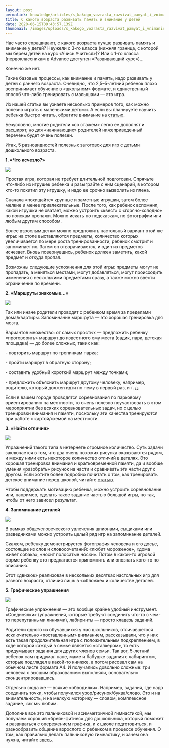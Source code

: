 ```yaml
---
layout: post
permalink: knowledge/articles/s_kakogo_vozrasta_razvivat_pamyat_i_vnimanie_u_detey/index.html
title: С какого возраста развивать память и внимание у детей
date: 2020-06-15T09:43:57.139Z
thumbnail: /images/uploads/s_kakogo_vozrasta_razvivat_pamyat_i_vnimanie_u_detey-01.jpg
---
```

Нас часто спрашивают, с какого возраста лучше развивать память и внимание у детей? Неужели с 3-го класса (нижняя граница, с которой мы берем детей на курс «Учись Учиться»)? Или с 1-го класса (первоклассникам в Advance доступен «Развивающий курс»)...

Конечно же нет.

Такие базовые процессы, как внимание и память, надо развивать у детей с раннего возраста. Очевидно, что 2,5–5-летний ребенок плохо воспринимает обучение в «школьном» формате, и единственный способ что-либо тренировать с малышами — это игра.

Из нашей статьи вы узнаете несколько примеров того, как можно полезно играть с маленькими детьми. А если вы планируете научить ребенка быстро читать, обратите внимание на [статью](../naskolko_effektivny_kursy_skorochteniya_dlya_detey/index.html).

Безусловно, многие родители «со стажем» легко ее дополнят и расширят, но для «начинающих» родителей нижеприведенный перечень будет очень полезен.

Итак, 5 разновидностей полезных заготовок для игр с детьми дошкольного возраста.

**1. «Что исчезло?»**

![](/images/uploads/s_kakogo_vozrasta_razvivat_pamyat_i_vnimanie_u_detey-02.jpg)

Простая игра, которая не требует длительной подготовки. Спрячьте что-либо из игрушек ребенка и разыграйте с ним сценарий, в котором кто-то похитил эту игрушку, и надо ее срочно вызволить из плена.

Сначала «похищайте» крупные и заметные игрушки, затем более мелкие и менее привлекательные. После того, как ребенок вспомнил, какой игрушки не хватает, можно устроить «квест» с «горячо-холодно» по поискам пропажи. Можно искать по подсказкам, по фотографии или любым другим способом.

Более взрослым детям можно предложить настольный вариант этой же игры: на столе выставляются предметы, количество которых увеличивается по мере роста тренированности, ребенок смотрит и запоминает их. Затем он отворачивается, и один из предметов исчезает. Вновь повернувшись, ребенок должен заметить, какой предмет и откуда пропал.

Возможны следующие усложнения для этой игры: предметы могут не пропадать, а меняться местами, могут добавляться, могут происходить изменения с несколькими предметами сразу, а также можно ввести ограничение по времени.

**2. «Маршруты знакомые…»**

![](/images/uploads/s_kakogo_vozrasta_razvivat_pamyat_i_vnimanie_u_detey-03.jpg)

Так или иначе родители проводят с ребенком время за пределами дома/квартиры. Запоминание маршрута — это хорошая тренировка для мозга.

Вариантов множество: от самых простых — предложить ребенку «проговорить» маршрут до известного ему места (садик, парк, детская площадка) — до более сложных, таких как:

\- повторить маршрут по тропинкам парка;

\- пройти маршрут в обратную сторону;

\- составить удобный короткий маршрут между точками;

\- предложить объяснить маршрут другому человеку, например, родителю, который должен идти по нему в первый раз, и т. д.

Если в вашем городе проводятся соревнования по парковому ориентированию на местности, то очень полезно поучаствовать в этом мероприятии без всяких соревновательных задач, но с целью тренировки внимания и памяти, поскольку эти качества тренируются при работе с картой/схемой на местности.

**3. «Найти отличия»**

![](/images/uploads/s_kakogo_vozrasta_razvivat_pamyat_i_vnimanie_u_detey-04.jpg)

Упражнений такого типа в интернете огромное количество. Суть задачи заключается в том, что два очень похожих рисунка оказываются рядом, и между ними есть некоторое количество отличий в деталях. Это хорошая тренировка внимания и кратковременной памяти, да и вообще умения «разобрать» рисунок на части и сравнивать эти части друг с другом. Если хотите более подробно почитать о том, как тренировать детское внимание перед школой, читайте [статью](../razvitie_vnimaniya_u_detey_kak_podgotovka_k_shkole/index.html).

Чтобы поддержать мотивацию ребенка, можно устроить соревнование или, например, сделать такое задание частью большой игры, но так, чтобы от него зависел результат.

**4. Запоминание деталей**

![](/images/uploads/s_kakogo_vozrasta_razvivat_pamyat_i_vnimanie_u_detey-05.jpg)

В рамках общечеловеческого увлечения шпионами, сыщиками или разведчиками можно устроить целый ряд игр на запоминание деталей.

Скажем, ребенку демонстрируется фотография человека и его досье, состоящее из слов и словосочетаний: «любит мороженое», «дома живет собака», «носит полосатые носки». Потом в какой-то игровой форме ребенку это предлагается припомнить или опознать кого-то по описанию.

Этот «движок» реализован в нескольких десятках настольных игр для разного возраста, отличия лишь в «обложке» и количестве деталей.

**5. Графические упражнения**

![](/images/uploads/s_kakogo_vozrasta_razvivat_pamyat_i_vnimanie_u_detey-06.jpg)

Графические упражнения — это вообще крайне удобный инструмент. «Соединялки» (упражнения, которые требуют соединить что-то с чем-то перепутанными линиями), лабиринты — просто кладезь заданий.

Родители одного из обучавшихся у нас школьников, отличавшегося исключительно «поставленным» вниманием, рассказывали, что у них есть такая продолжительная игра с положительным подкреплением, в ходе которой каждый в семье является «сталкером», то есть придумывает задания для других членов семьи. Так вот, 5-летний ребенок сам придумал папе, маме и бабушке задания с лабиринтом, которые подглядел в какой-то книжке, а потом рисовал сам на обычном листе формата А4. И получались довольно сложные: три человека с высшим образованием выполняли, основательно сконцентрировавшись.

Отдельно сюда же — всякие «обводилки». Например, задания, где надо соединить точки, чтобы получился узор/рисунок/буква/слово. Это и на внимательность, и на мелкую моторику — словом, комплексное задание, как мы любим.

Дополнив все это пальчиковой и асимметричной гимнастикой, мы получаем хороший «брейн-фитнес» для дошкольника, который поможет и развиваться с опережением графика, и к школе подготовиться, и разнообразить общение взрослого с ребенком в процессе обучения. О том, как правильно делать пальчиковую гимнастику, и зачем она нужна, читайте [здесь](../dlya_chego_nuzhna_palchikovaya_gimnastika/index.html).
